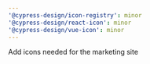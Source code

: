 ```yaml
---
'@cypress-design/icon-registry': minor
'@cypress-design/react-icon': minor
'@cypress-design/vue-icon': minor
---
```


Add icons needed for the marketing site
